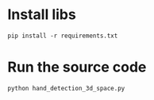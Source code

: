 # Install libs
```
pip install -r requirements.txt
```


# Run the source code
```
python hand_detection_3d_space.py
```
